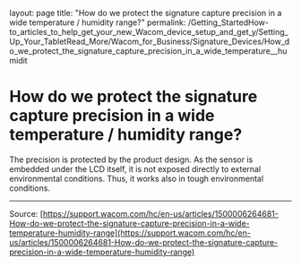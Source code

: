 layout: page
title: "How do we protect the signature capture precision in a wide temperature / humidity range?"
permalink: /Getting_StartedHow-to_articles_to_help_get_your_new_Wacom_device_setup_and_get_y/Setting_Up_Your_TabletRead_More/Wacom_for_Business/Signature_Devices/How_do_we_protect_the_signature_capture_precision_in_a_wide_temperature__humidit

# How do we protect the signature capture precision in a wide temperature / humidity range?

The precision is protected by the product design. As the sensor is embedded under the LCD itself, it is not exposed directly to external environmental conditions. Thus, it works also in tough environmental conditions.

---
Source: [https://support.wacom.com/hc/en-us/articles/1500006264681-How-do-we-protect-the-signature-capture-precision-in-a-wide-temperature-humidity-range](https://support.wacom.com/hc/en-us/articles/1500006264681-How-do-we-protect-the-signature-capture-precision-in-a-wide-temperature-humidity-range)
